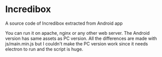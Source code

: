 # Incredibox
A source code of Incredibox extracted from Android app

You can run it on apache, nginx or any other web server.
The Android version has same assets as PC version.
All the differences are made with js/main.min.js but I couldn't make the PC version
work since it needs electron to run and the script is huge.

